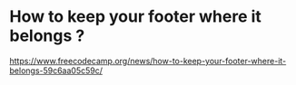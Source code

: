 # How to keep your footer where it belongs ?
https://www.freecodecamp.org/news/how-to-keep-your-footer-where-it-belongs-59c6aa05c59c/